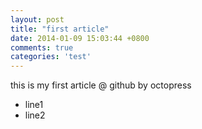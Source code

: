 ```yaml
---
layout: post
title: "first article"
date: 2014-01-09 15:03:44 +0800
comments: true
categories: 'test'
---
```


this is my first article @ github by octopress

* line1
* line2
